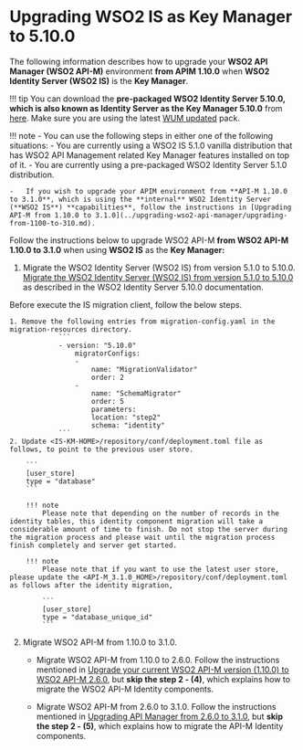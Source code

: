 # Upgrading WSO2 IS as Key Manager to 5.10.0

The following information describes how to upgrade your **WSO2 API Manager (WSO2 API-M)** environment **from APIM 1.10.0** when **WSO2 Identity Server (WSO2 IS)** is the **Key Manager**.

!!! tip
    You can download the **pre-packaged WSO2 Identity Server 5.10.0, which is also known as Identity Server as the Key Manager 5.10.0** from [here](https://wso2.com/api-management/install/key-manager/). Make sure you are using the latest [WUM updated](https://docs.wso2.com/display/updates/Getting+Started) pack.

!!! note
    -   You can use the following steps in either one of the following situations:
        -   You are currently using a WSO2 IS 5.1.0 vanilla distribution that has WSO2 API Management related Key Manager features installed on top of it.
        -   You are currently using a pre-packaged WSO2 Identity Server 5.1.0 distribution.

    -   If you wish to upgrade your APIM environment from **API-M 1.10.0 to 3.1.0**, which is using the **internal** WSO2 Identity Server (**WSO2 IS**) **capabilities**, follow the instructions in [Upgrading API-M from 1.10.0 to 3.1.0](../upgrading-wso2-api-manager/upgrading-from-1100-to-310.md).

Follow the instructions below to upgrade WSO2 API-M **from WSO2 API-M 1.10.0 to 3.1.0** when using **WSO2 IS** as the **Key Manager:**

1.  Migrate the WSO2 Identity Server (WSO2 IS) from version 5.1.0 to 5.10.0.
    [Migrate the WSO2 Identity Server (WSO2 IS) from version 5.1.0 to 5.10.0](https://is.docs.wso2.com/en/5.10.0/setup/migrating-to-5100/) as described in the WSO2 Identity Server 5.10.0 documentation.

Before execute the IS migration client, follow the below steps.

    1. Remove the following entries from migration-config.yaml in the migration-resources directory.
                ```
                - version: "5.10.0"
                    migratorConfigs:
                    -
                        name: "MigrationValidator"
                        order: 2
                    -
                        name: "SchemaMigrator"
                        order: 5
                        parameters:
                        location: "step2"
                        schema: "identity"
                ```
    2. Update <IS-KM-HOME>/repository/conf/deployment.toml file as follows, to point to the previous user store.
    
        ```
        [user_store]
        type = "database"
        ```

        !!! note
            Please note that depending on the number of records in the identity tables, this identity component migration will take a considerable amount of time to finish. Do not stop the server during the migration process and please wait until the migration process finish completely and server get started.

        !!! note
            Please note that if you want to use the latest user store, please update the <API-M_3.1.0_HOME>/repository/conf/deployment.toml as follows after the identity migration,

            ```
            [user_store]
            type = "database_unique_id"
            ```

2.  Migrate WSO2 API-M from 1.10.0 to 3.1.0.
    -   Migrate WSO2 API-M from 1.10.0 to 2.6.0. 
        Follow the instructions mentioned in [Upgrade your current WSO2 API-M version (1.10.0) to WSO2 API-M 2.6.0](https://docs.wso2.com/display/AM260/Upgrading+from+the+Previous+Release#110), but **skip the step 2 - (4)**, which explains how to migrate the WSO2 API-M Identity components.

    -   Migrate WSO2 API-M from 2.6.0 to 3.1.0.
        Follow the instructions mentioned in [Upgrading API Manager from 2.6.0 to 3.1.0](../upgrading-wso2-api-manager/upgrading-from-260-to-310.md), but **skip the step 2 - (5)**, which explains how to migrate the API-M Identity components.

